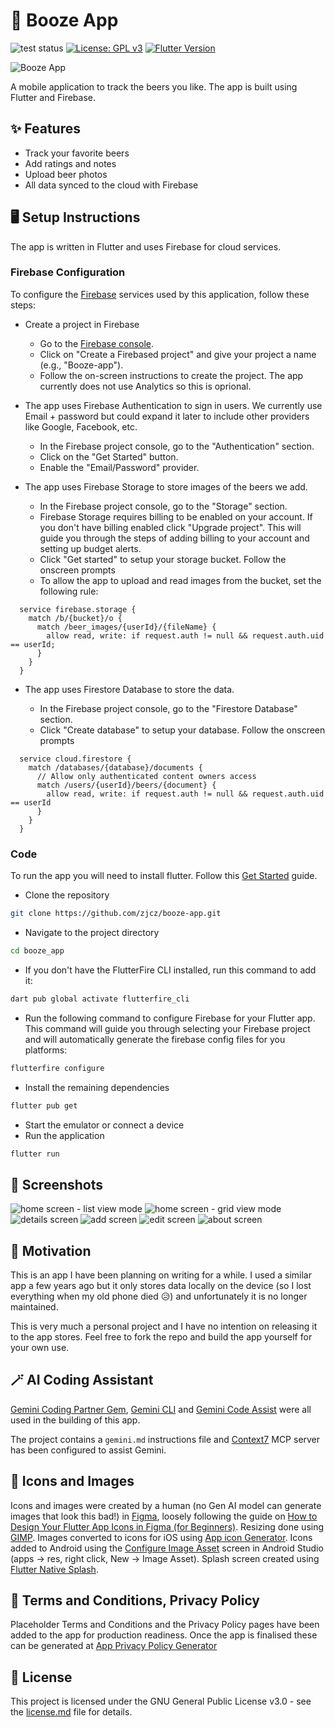 # 🍻 Booze App

![test status](https://github.com/zjcz/booze-app/actions/workflows/tests.yml/badge.svg)
[![License: GPL v3](https://img.shields.io/badge/License-GPLv3-blue.svg)](https://www.gnu.org/licenses/gpl-3.0)
[![Flutter Version](https://img.shields.io/badge/Flutter-^3.32.2-blue.svg)](https://flutter.dev/)

![Booze App](/assets/images/icon-256x256.png?raw=true "Booze App")

A mobile application to track the beers you like. The app is built using Flutter and Firebase.

## ✨ Features

- Track your favorite beers
- Add ratings and notes
- Upload beer photos
- All data synced to the cloud with Firebase

## 🖥️ Setup Instructions

The app is written in Flutter and uses Firebase for cloud services.

### Firebase Configuration

To configure the [Firebase](https://firebase.google.com/?authuser=0) services used by this application, follow these steps:

- Create a project in Firebase

  - Go to the [Firebase console](https://console.firebase.google.com/).
  - Click on "Create a Firebased project" and give your project a name (e.g., "Booze-app").
  - Follow the on-screen instructions to create the project. The app currently does not use Analytics so this is oprional.

- The app uses Firebase Authentication to sign in users. We currently use Email + password but could expand it later to include other providers like Google, Facebook, etc.

  - In the Firebase project console, go to the "Authentication" section.
  - Click on the "Get Started" button.
  - Enable the "Email/Password" provider.

- The app uses Firebase Storage to store images of the beers we add.

  - In the Firebase project console, go to the "Storage" section.
  - Firebase Storage requires billing to be enabled on your account. If you don't have billing enabled click "Upgrade project". This will guide you through the steps of adding billing to your account and setting up budget alerts.
  - Click "Get started" to setup your storage bucket. Follow the onscreen prompts
  - To allow the app to upload and read images from the bucket, set the following rule:

```
  service firebase.storage {
    match /b/{bucket}/o {
      match /beer_images/{userId}/{fileName} {
        allow read, write: if request.auth != null && request.auth.uid == userId;
      }
    }
  }
```

- The app uses Firestore Database to store the data.

  - In the Firebase project console, go to the "Firestore Database" section.
  - Click "Create database" to setup your database. Follow the onscreen prompts

```
  service cloud.firestore {
    match /databases/{database}/documents {
      // Allow only authenticated content owners access
      match /users/{userId}/beers/{document} {
        allow read, write: if request.auth != null && request.auth.uid == userId
      }
    }
  }
```

### Code

To run the app you will need to install flutter. Follow this [Get Started](https://docs.flutter.dev/get-started/install) guide.

- Clone the repository

```bash
git clone https://github.com/zjcz/booze-app.git
```

- Navigate to the project directory

```bash
cd booze_app
```

- If you don't have the FlutterFire CLI installed, run this command to add it:

```bash
dart pub global activate flutterfire_cli
```

- Run the following command to configure Firebase for your Flutter app. This command will guide you through selecting your Firebase project and will automatically generate the firebase config files for you platforms:

```bash
flutterfire configure
```

- Install the remaining dependencies

```bash
flutter pub get
```

- Start the emulator or connect a device
- Run the application

```bash
flutter run
```

## 📸 Screenshots

![home screen - list view mode](/screenshots/home-list-view.png?raw=true "Home Screen - List View Mode")
![home screen - grid view mode](/screenshots/home-grid-view.png?raw=true "Home Screen - Grid View Mode")
![details screen](/screenshots/details.png?raw=true "Details Screen")
![add screen](/screenshots/add.png?raw=true "Add Screen")
![edit screen](/screenshots/edit.png?raw=true "Edit Screen")
![about screen](/screenshots/about.png?raw=true "About Screen")

## 🚂 Motivation

This is an app I have been planning on writing for a while. I used a similar app a few years ago but it only stores data locally on the device (so I lost everything when my old phone died 😥) and unfortunately it is no longer maintained.

This is very much a personal project and I have no intention on releasing it to the app stores. Feel free to fork the repo and build the app yourself for your own use.

## 🪄 AI Coding Assistant

[Gemini Coding Partner Gem](https://gemini.google.com/gem/coding-partner), [Gemini CLI](https://github.com/google-gemini/gemini-cli) and [Gemini Code Assist](https://marketplace.visualstudio.com/items?itemName=Google.geminicodeassist) were all used in the building of this app.

The project contains a `gemini.md` instructions file and [Context7](https://github.com/upstash/context7) MCP server has been configured to assist Gemini.

## 🎨 Icons and Images

Icons and images were created by a human (no Gen AI model can generate images that look this bad!) in [Figma](https://www.figma.com/), loosely following the guide on [How to Design Your Flutter App Icons in Figma (for Beginners)](https://www.youtube.com/watch?v=yxg9yrZdDlw). Resizing done using [GIMP](https://www.gimp.org/). Images converted to icons for iOS using [App icon Generator](appicon.co). Icons added to Android using the [Configure Image Asset](https://developer.android.com/studio/write/create-app-icons) screen in Android Studio (apps -> res, right click, New -> Image Asset). Splash screen created using [Flutter Native Splash](https://pub.dev/packages/flutter_native_splash).

## 📄 Terms and Conditions, Privacy Policy

Placeholder Terms and Conditions and the Privacy Policy pages have been added to the app for production readiness. Once the app is finalised these can be generated at [App Privacy Policy Generator](https://app-privacy-policy-generator.firebaseapp.com/)

## 💼 License

This project is licensed under the GNU General Public License v3.0 - see the [license.md](license.md) file for details.
